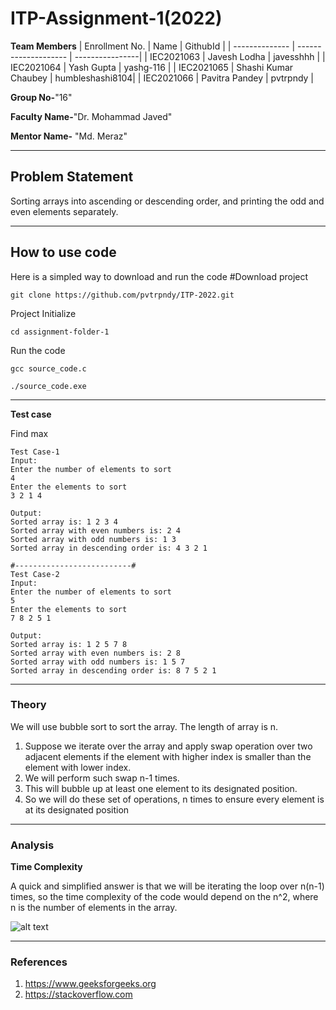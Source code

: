 # ITP-Assignment-1(2022)

**Team Members**
|   Enrollment No.  |   Name                 | GithubId        |
|   --------------  |   -------------------- | ----------------|
|    IEC2021063     |   Javesh Lodha         | javesshhh       |
|    IEC2021064     |   Yash Gupta           | yashg-116       |
|    IEC2021065     |   Shashi Kumar Chaubey | humbleshashi8104|
|    IEC2021066     |   Pavitra Pandey       | pvtrpndy        |


**Group No-**"16"

**Faculty Name-**"Dr. Mohammad Javed"

**Mentor Name-** "Md. Meraz"

---
## Problem Statement
Sorting arrays into ascending or descending order, and printing the odd and even elements separately.

---
## How to use code
Here is a simpled way to download and run the code 
#Download project
```
git clone https://github.com/pvtrpndy/ITP-2022.git 
```
Project Initialize 
```
cd assignment-folder-1
```


Run the code
```
gcc source_code.c
```
```
./source_code.exe
```
---
**Test case**

Find max
```
Test Case-1
Input:
Enter the number of elements to sort
4
Enter the elements to sort
3 2 1 4

Output:
Sorted array is: 1 2 3 4 
Sorted array with even numbers is: 2 4 
Sorted array with odd numbers is: 1 3 
Sorted array in descending order is: 4 3 2 1

#--------------------------#
Test Case-2
Input:
Enter the number of elements to sort
5
Enter the elements to sort
7 8 2 5 1

Output:
Sorted array is: 1 2 5 7 8 
Sorted array with even numbers is: 2 8 
Sorted array with odd numbers is: 1 5 7 
Sorted array in descending order is: 8 7 5 2 1
```

---

### Theory
We will use bubble sort to sort the array. The length of array is n.

1. Suppose we iterate over the array and apply swap operation over two adjacent elements if the element with higher index is smaller than the element with lower index.
2. We will perform such swap n-1 times.
3. This will bubble up at least one element to its designated position.
4. So we will do these set of operations, n times to ensure every element is at its designated position


---

### Analysis

**Time Complexity**

A quick and simplified answer is that we will be iterating the loop over n(n-1) times, so the time complexity of the code would depend on the n^2, where n is the number of elements in the array. 

![alt text](https://cdn.discordapp.com/attachments/871004332294815744/934777228531740672/unknown.png)

---

### References
1. https://www.geeksforgeeks.org
2. https://stackoverflow.com
